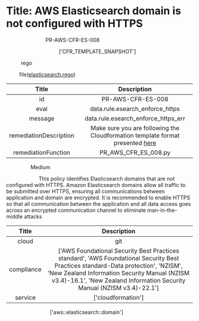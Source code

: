 



# Title: AWS Elasticsearch domain is not configured with HTTPS


***<font color="white">Master Test Id:</font>*** PR-AWS-CFR-ES-008

***<font color="white">Master Snapshot Id:</font>*** ['CFR_TEMPLATE_SNAPSHOT']

***<font color="white">type:</font>*** rego

***<font color="white">rule:</font>*** file([elasticsearch.rego])  
  
  
  
  

|Title|Description|
| :---: | :---: |
|id|PR-AWS-CFR-ES-008|
|eval|data.rule.esearch_enforce_https|
|message|data.rule.esearch_enforce_https_err|
|remediationDescription|Make sure you are following the Cloudformation template format presented <a href='https://docs.aws.amazon.com/AWSCloudFormation/latest/UserGuide/aws-properties-elasticsearch-domain-domainendpointoptions.html#cfn-elasticsearch-domain-domainendpointoptions-enforcehttps' target='_blank'>here</a>|
|remediationFunction|PR_AWS_CFR_ES_008.py|


***<font color="white">Severity:</font>*** Medium

***<font color="white">Description:</font>*** This policy identifies Elasticsearch domains that are not configured with HTTPS. Amazon Elasticsearch domains allow all traffic to be submitted over HTTPS, ensuring all communications between application and domain are encrypted. It is recommended to enable HTTPS so that all communication between the application and all data access goes across an encrypted communication channel to eliminate man-in-the-middle attacks  
  
  

|Title|Description|
| :---: | :---: |
|cloud|git|
|compliance|['AWS Foundational Security Best Practices standard', 'AWS Foundational Security Best Practices standard-Data protection', 'NZISM', 'New Zealand Information Security Manual (NZISM v3.4)-16.1', 'New Zealand Information Security Manual (NZISM v3.4)-22.1']|
|service|['cloudformation']|


***<font color="white">Resource Types:</font>*** ['aws::elasticsearch::domain']


[elasticsearch.rego]: https://github.com/prancer-io/prancer-compliance-test/tree/master/aws/iac/elasticsearch.rego
